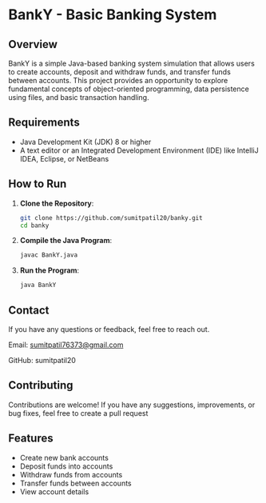 # BankY - Basic Banking System

## Overview

BankY is a simple Java-based banking system simulation that allows users to create accounts, deposit and withdraw funds, and transfer funds between accounts. This project provides an opportunity to explore fundamental concepts of object-oriented programming, data persistence using files, and basic transaction handling.


## Requirements

- Java Development Kit (JDK) 8 or higher
- A text editor or an Integrated Development Environment (IDE) like IntelliJ IDEA, Eclipse, or NetBeans

## How to Run

1. **Clone the Repository**:
    ```sh
    git clone https://github.com/sumitpatil20/banky.git
    cd banky
    ```

2. **Compile the Java Program**:
    ```sh
    javac BankY.java
    ```

3. **Run the Program**:
    ```sh
    java BankY
    ```

## Contact
If you have any questions or feedback, feel free to reach out.

Email: sumitpatil76373@gmail.com

GitHub: sumitpatil20






         







## Contributing

Contributions are welcome! If you have any suggestions, improvements, or bug fixes, feel free to create a pull request


## Features

- Create new bank accounts
- Deposit funds into accounts
- Withdraw funds from accounts
- Transfer funds between accounts
- View account details

